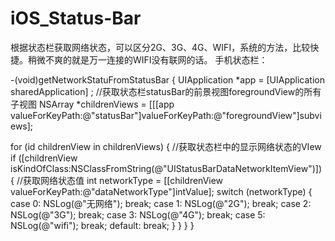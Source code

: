 # iOS_Status-Bar

 根据状态栏获取网络状态，可以区分2G、3G、4G、WIFI，系统的方法，比较快捷。稍微不爽的就是万一连接的WIFI没有联网的话。
 手机状态栏：
 
 -(void)getNetworkStatuFromStatusBar
 {
 UIApplication *app = [UIApplication sharedApplication] ;
 //获取状态栏statusBar的前景视图foregroundView的所有子视图
 NSArray *childrenViews = [[[app valueForKeyPath:@"statusBar"]valueForKeyPath:@"foregroundView"]subviews];
 
 for (id childrenView in childrenViews) {
 //获取状态栏中的显示网络状态的VIew
 if ([childrenView isKindOfClass:NSClassFromString(@"UIStatusBarDataNetworkItemView")]) {
 //获取网络状态值
 int networkType = [[childrenView valueForKeyPath:@"dataNetworkType"]intValue];
 switch (networkType) {
 case 0:
 NSLog(@"无网络");
 break;
 case 1:
 NSLog(@"2G");
 break;
 case 2:
 NSLog(@"3G");
 break;
 case 3:
 NSLog(@"4G");
 break;
 case 5:
 NSLog(@"wifi");
 break;
 default:
 break;
 }
 }
 }
 }

